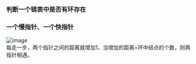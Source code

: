 ### 判断一个链表中是否有环存在  

### 一个慢指针、一个快指针  
![image](https://user-images.githubusercontent.com/49645739/112948163-4e3b4480-916a-11eb-930b-3677fa0f9eb1.png)  
每走一步，两个指针之间的距离就增加1，当增加的距离=环中结点的个数，则两指针相遇。  
